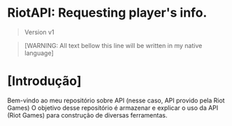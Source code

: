 # RiotAPI: Requesting player's info.
> Version v1  

> [WARNING: All text bellow this line will be written in my native language]

# [Introdução]
Bem-vindo ao meu repositório sobre API (nesse caso, API provido pela Riot Games)
O objetivo desse repositório é armazenar e explicar o uso da API (Riot Games) para construção de diversas ferramentas.



